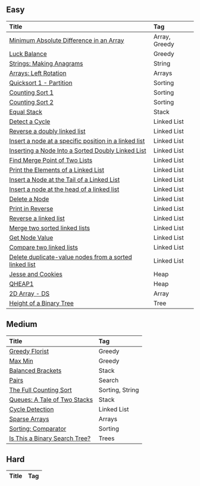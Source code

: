 ## Easy

| Title                                    | Tag                                      |
| :--------------------------------------- | :--------------------------------------- |
| [Minimum Absolute Difference in an Array][hr001]	| Array, Greedy					|
| [Luck Balance][hr002]								| Greedy					|
| [Strings: Making Anagrams][hr003]					| String					|
| [Arrays: Left Rotation][hr004]						| Arrays					|
| [Quicksort 1 - Partition][hr005]					| Sorting					|
| [Counting Sort 1][hr006]							| Sorting					|
| [Counting Sort 2][hr007]							| Sorting					|
| [Equal Stack][hr008] 								| Stack 					|
| [Detect a Cycle][hr009] 							| Linked List				|
| [Reverse a doubly linked list][hr010] 							| Linked List				|
| [Insert a node at a specific position in a linked list][hr011] 	| Linked List				|
| [Inserting a Node Into a Sorted Doubly Linked List][hr012] 		| Linked List				|
| [Find Merge Point of Two Lists][hr013] 		| Linked List				|
| [Print the Elements of a Linked List][hr014] 		| Linked List				|
| [Insert a Node at the Tail of a Linked List][hr015] 		| Linked List				|
| [Insert a node at the head of a linked list][hr016] 		| Linked List				|
| [Delete a Node][hr017] 		| Linked List				|
| [Print in Reverse][hr018] 		| Linked List				|
| [Reverse a linked list][hr019] 		| Linked List				|
| [Merge two sorted linked lists][hr020] 		| Linked List				|
| [Get Node Value][hr021] 		| Linked List				|
| [Compare two linked lists][hr022] 		| Linked List				|
| [Delete duplicate-value nodes from a sorted linked list][hr023] 		| Linked List				|
| [Jesse and Cookies][hr024] 		| Heap				|
| [QHEAP1][hr025] 		| Heap				|
| [2D Array - DS][hr026] 		| Array				|
| [Height of a Binary Tree][hr027] 		| Tree				|




## Medium

| Title                                    | Tag                                      |
| :--------------------------------------- | :--------------------------------------- |
| [Greedy Florist][hr1001]				| Greedy		|
| [Max Min][hr1002]						| Greedy		|
| [Balanced Brackets][hr1003]				| Stack			|
| [Pairs][hr1004]							| Search		|
| [The Full Counting Sort][hr1005]		| Sorting, String 	|
| [Queues: A Tale of Two Stacks][hr1006]	| Stack 			|
| [Cycle Detection][hr1007] 		| Linked List				|
| [Sparse Arrays][hr1008] 		| Arrays				|
| [Sorting: Comparator][hr1009] 		| Sorting				|
| [Is This a Binary Search Tree?][hr1010] 		| Trees				|


## Hard

| Title                                    | Tag                                      |
| :--------------------------------------- | :--------------------------------------- |

[hr001]: /src/minimum-absolute-difference-in-an-array
[hr002]: /src/luck-balance
[hr003]: /src/ctci-making-anagrams
[hr004]: /src/ctci-array-left-rotation
[hr005]: /src/quicksort1
[hr006]: /src/countingsort1
[hr007]: /src/countingsort2
[hr008]: /src/equal-stacks
[hr009]: /src/ctci-linked-list-cycle
[hr010]: /src/reverse-a-doubly-linked-list
[hr011]: /src/insert-a-node-at-a-specific-position-in-a-linked-list
[hr012]: /src/insert-a-node-into-a-sorted-doubly-linked-list
[hr013]: /src/find-the-merge-point-of-two-joined-linked-lists
[hr014]: /src/print-the-elements-of-a-linked-list
[hr015]: /src/insert-a-node-at-the-tail-of-a-linked-list
[hr016]: /src/insert-a-node-at-the-head-of-a-linked-list
[hr017]: /src/delete-a-node-from-a-linked-list
[hr018]: /src/print-the-elements-of-a-linked-list-in-reverse
[hr019]: /src/reverse-a-linked-list
[hr020]: /src/merge-two-sorted-linked-lists
[hr021]: /src/get-the-value-of-the-node-at-a-specific-position-from-the-tail
[hr022]: /src/compare-two-linked-lists
[hr023]: /src/delete-duplicate-value-nodes-from-a-sorted-linked-list
[hr024]: /src/jesse-and-cookies
[hr025]: /src/qheap1
[hr026]: /src/2d-array
[hr027]: /src/tree-height-of-a-binary-tree

[hr1001]: /src/greedy-florist
[hr1002]: /src/angry-children
[hr1003]: /src/balanced-brackets
[hr1004]: /src/pairs
[hr1005]: /src/countingsort4
[hr1006]: /src/ctci-queue-using-two-stacks
[hr1007]: /src/detect-whether-a-linked-list-contains-a-cycle
[hr1008]: /src/sparse-arrays
[hr1009]: /src/ctci-comparator-sorting
[hr1010]: /src/ctci-is-binary-search-tree